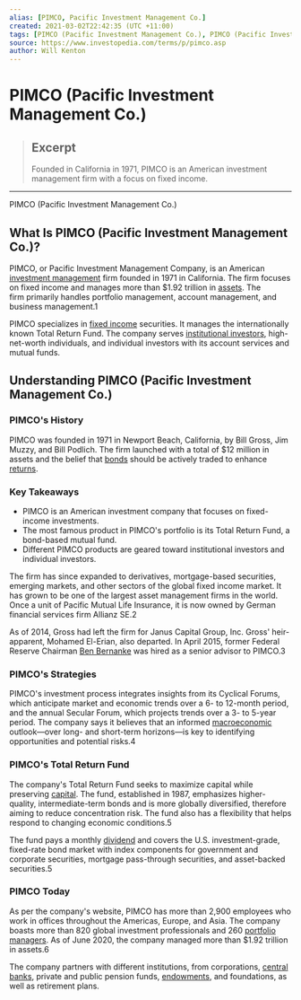 ```yaml
---
alias: [PIMCO, Pacific Investment Management Co.]
created: 2021-03-02T22:42:35 (UTC +11:00)
tags: [PIMCO (Pacific Investment Management Co.), PIMCO (Pacific Investment Management Co.)]
source: https://www.investopedia.com/terms/p/pimco.asp
author: Will Kenton
---
```


# PIMCO (Pacific Investment Management Co.)

> ## Excerpt
> Founded in California in 1971, PIMCO is an American investment management firm with a focus on fixed income.

---

PIMCO (Pacific Investment Management Co.)
## What Is PIMCO (Pacific Investment Management Co.)?

PIMCO, or Pacific Investment Management Company, is an American [investment management](https://www.investopedia.com/terms/i/investment-management.asp) firm founded in 1971 in California. The firm focuses on fixed income and manages more than $1.92 trillion in [assets](https://www.investopedia.com/terms/a/asset.asp). The firm primarily handles portfolio management, account management, and business management.1

PIMCO specializes in [fixed income](https://www.investopedia.com/terms/f/fixedincome.asp) securities. It manages the internationally known Total Return Fund. The company serves [institutional investors](https://www.investopedia.com/terms/i/institutionalinvestor.asp), high-net-worth individuals, and individual investors with its account services and mutual funds.

## Understanding PIMCO (Pacific Investment Management Co.)

### PIMCO's History

PIMCO was founded in 1971 in Newport Beach, California, by Bill Gross, Jim Muzzy, and Bill Podlich. The firm launched with a total of $12 million in assets and the belief that [bonds](https://www.investopedia.com/terms/b/bond.asp) should be actively traded to enhance [returns](https://www.investopedia.com/terms/r/return.asp).

### Key Takeaways

-   PIMCO is an American investment company that focuses on fixed-income investments.
-   The most famous product in PIMCO's portfolio is its Total Return Fund, a bond-based mutual fund.
-   Different PIMCO products are geared toward institutional investors and individual investors.

The firm has since expanded to derivatives, mortgage-based securities, emerging markets, and other sectors of the global fixed income market. It has grown to be one of the largest asset management firms in the world. Once a unit of Pacific Mutual Life Insurance, it is now owned by German financial services firm Allianz SE.2

As of 2014, Gross had left the firm for Janus Capital Group, Inc. Gross' heir-apparent, Mohamed El-Erian, also departed. In April 2015, former Federal Reserve Chairman [Ben Bernanke](https://www.investopedia.com/terms/b/benbernanke.asp) was hired as a senior advisor to PIMCO.3

### PIMCO's Strategies

PIMCO's investment process integrates insights from its Cyclical Forums, which anticipate market and economic trends over a 6- to 12-month period, and the annual Secular Forum, which projects trends over a 3- to 5-year period. The company says it believes that an informed [macroeconomic](https://www.investopedia.com/terms/m/macroeconomics.asp) outlook—over long- and short-term horizons—is key to identifying opportunities and potential risks.4

### PIMCO's Total Return Fund

The company's Total Return Fund seeks to maximize capital while preserving [capital](https://www.investopedia.com/terms/c/capital.asp). The fund, established in 1987, emphasizes higher-quality, intermediate-term bonds and is more globally diversified, therefore aiming to reduce concentration risk. The fund also has a flexibility that helps respond to changing economic conditions.5

The fund pays a monthly [dividend](https://www.investopedia.com/terms/d/dividend.asp) and covers the U.S. investment-grade, fixed-rate bond market with index components for government and corporate securities, mortgage pass-through securities, and asset-backed securities.5 

### PIMCO Today

As per the company's website, PIMCO has more than 2,900 employees who work in offices throughout the Americas, Europe, and Asia. The company boasts more than 820 global investment professionals and 260 [portfolio managers](https://www.investopedia.com/terms/p/portfoliomanager.asp). As of June 2020, the company managed more than $1.92 trillion in assets.6

The company partners with different institutions, from corporations, [central banks](https://www.investopedia.com/terms/c/centralbank.asp), private and public pension funds, [endowments](https://www.investopedia.com/terms/e/endowment.asp), and foundations, as well as retirement plans.
